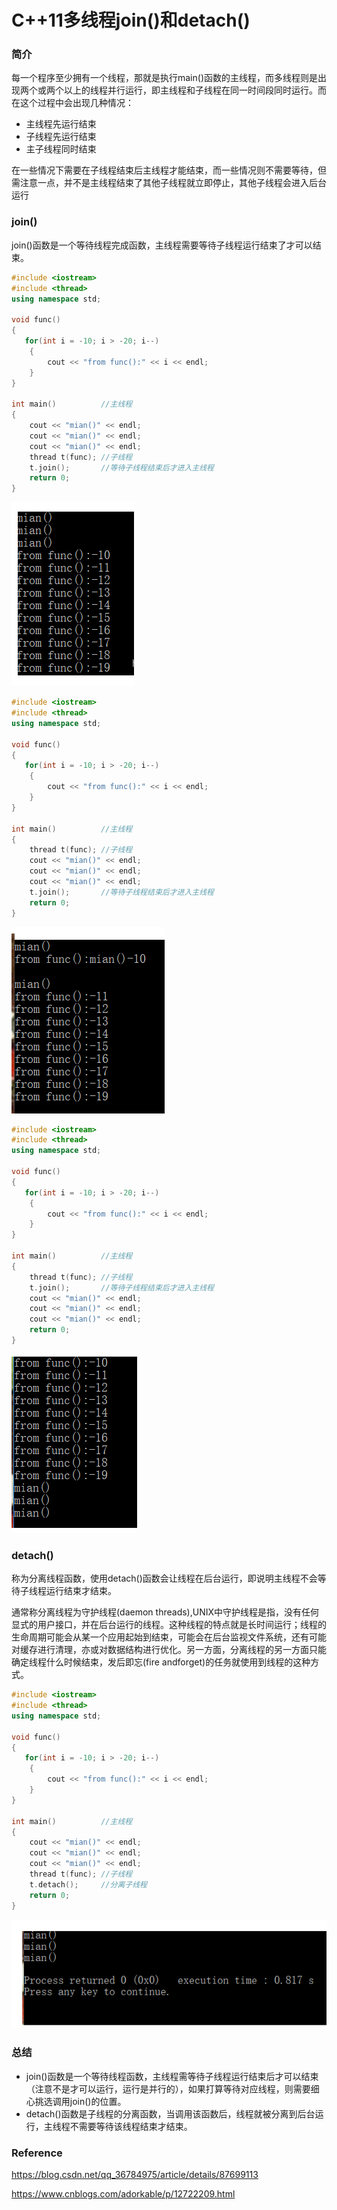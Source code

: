 # C++11多线程join()和detach()

### 简介

每一个程序至少拥有一个线程，那就是执行main()函数的主线程，而多线程则是出现两个或两个以上的线程并行运行，即主线程和子线程在同一时间段同时运行。而在这个过程中会出现几种情况：

- 主线程先运行结束
- 子线程先运行结束
- 主子线程同时结束

在一些情况下需要在子线程结束后主线程才能结束，而一些情况则不需要等待，但需注意一点，并不是主线程结束了其他子线程就立即停止，其他子线程会进入后台运行


### join()

join()函数是一个等待线程完成函数，主线程需要等待子线程运行结束了才可以结束。

```c++
#include <iostream>
#include <thread>
using namespace std;

void func()
{
   for(int i = -10; i > -20; i--)
    {
        cout << "from func():" << i << endl;
    }
}

int main()			//主线程
{
	cout << "mian()" << endl;
    cout << "mian()" << endl;
    cout << "mian()" << endl;
	thread t(func);	//子线程
	t.join();		//等待子线程结束后才进入主线程
	return 0;
}
```

![image-20210730204655742](../../img/image-20210730204655742.png)

```c++
#include <iostream>
#include <thread>
using namespace std;

void func()
{
   for(int i = -10; i > -20; i--)
    {
        cout << "from func():" << i << endl;
    }
}

int main()			//主线程
{
	thread t(func);	//子线程
	cout << "mian()" << endl;
    cout << "mian()" << endl;
    cout << "mian()" << endl;
	t.join();		//等待子线程结束后才进入主线程
	return 0;
}
```

![image-20210730204737557](../../img/image-20210730204737557.png)

```c++
#include <iostream>
#include <thread>
using namespace std;

void func()
{
   for(int i = -10; i > -20; i--)
    {
        cout << "from func():" << i << endl;
    }
}

int main()			//主线程
{
	thread t(func);	//子线程
	t.join();		//等待子线程结束后才进入主线程
	cout << "mian()" << endl;
    cout << "mian()" << endl;
    cout << "mian()" << endl;
	return 0;
}
```

![image-20210730204839649](../../img/image-20210730204839649.png)

### detach()

称为分离线程函数，使用detach()函数会让线程在后台运行，即说明主线程不会等待子线程运行结束才结束。

通常称分离线程为守护线程(daemon threads),UNIX中守护线程是指，没有任何显式的用户接口，并在后台运行的线程。这种线程的特点就是长时间运行；线程的生命周期可能会从某一个应用起始到结束，可能会在后台监视文件系统，还有可能对缓存进行清理，亦或对数据结构进行优化。另一方面，分离线程的另一方面只能确定线程什么时候结束，发后即忘(fire andforget)的任务就使用到线程的这种方式。


```c++
#include <iostream>
#include <thread>
using namespace std;

void func()
{
   for(int i = -10; i > -20; i--)
    {
        cout << "from func():" << i << endl;
    }
}

int main()			//主线程
{
	cout << "mian()" << endl;
    cout << "mian()" << endl;
    cout << "mian()" << endl;
	thread t(func);	//子线程
	t.detach();		//分离子线程
	return 0;
}
```

![image-20210730205230042](../../img/image-20210730205230042.png)

### 总结

- join()函数是一个等待线程函数，主线程需等待子线程运行结束后才可以结束（注意不是才可以运行，运行是并行的），如果打算等待对应线程，则需要细心挑选调用join()的位置。
- detach()函数是子线程的分离函数，当调用该函数后，线程就被分离到后台运行，主线程不需要等待该线程结束才结束。



### Reference

https://blog.csdn.net/qq_36784975/article/details/87699113

https://www.cnblogs.com/adorkable/p/12722209.html